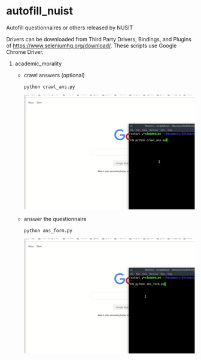 # autofill_nuist
Autofill questionnaires or others released by NUSIT

Drivers can be downloaded from Third Party Drivers, Bindings, and Plugins of https://www.seleniumhq.org/download/. These scripts use Google Chrome Driver.

1. academic_morality

   - crawl answers (optional)

     ```
     python crawl_ans.py
     ```

     ![academic_morality](https://github.com/zxdawn/autofill_nuist/raw/master/examples/academic_morality_1.gif)

   - answer the questionnaire

     ```
     python ans_form.py
     ```

     ![academic_morality](https://github.com/zxdawn/autofill_nuist/raw/master/examples/academic_morality_2.gif)